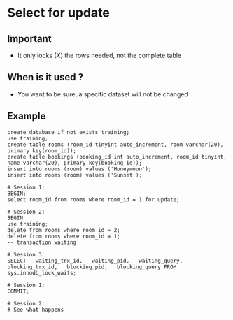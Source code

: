 # Select for update

## Important 

  * It only locks (X) the rows needed, not the complete table 


## When is it used ? 

  * You want to be sure, a specific dataset will not be changed 

## Example 
```
create database if not exists training;
use training;
create table rooms (room_id tinyint auto_increment, room varchar(20), primary key(room_id));
create table bookings (booking_id int auto_increment, room_id tinyint, name varchar(20), primary key(booking_id)); 
insert into rooms (room) values ('Honeymoon');
insert into rooms (room) values ('Sunset');

# Session 1:
BEGIN;
select room_id from rooms where room_id = 1 for update;

# Session 2: 
BEGIN 
use training;
delete from rooms where room_id = 2;
delete from rooms where room_id = 1;
-- transaction waiting 

# Session 3:
SELECT   waiting_trx_id,   waiting_pid,   waiting_query,   blocking_trx_id,   blocking_pid,   blocking_query FROM sys.innodb_lock_waits;

# Session 1:
COMMIT;

# Session 2:
# See what happens 





```
